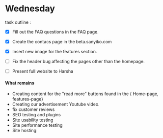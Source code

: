 # Wednesday

task outline :
- [x] Fill out the FAQ questions in the FAQ page.
- [x] Create the contacs page in the beta.sanyiko.com
- [x] Insert new image for the features section.
- [ ] Fix the header bug affecting the pages other than the homepage.
- [ ] Present full website to Harsha


#### What remains
- Creating content for the "read more" buttons found in the { Home-page, features-page}
- Creating our advertisement Youtube video.
- fix customer reviews
- SEO testing and plugins
- Site usability testing
- Site performance testing
- Site hosting